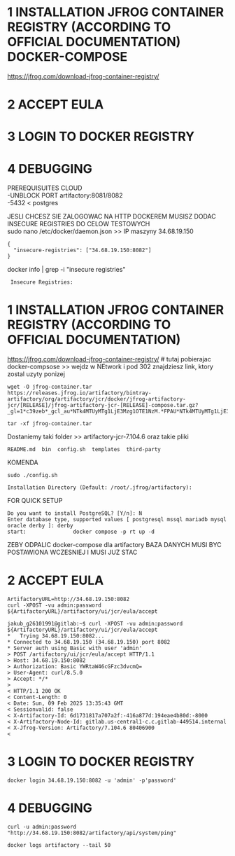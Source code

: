  
# 1 INSTALLATION JFROG CONTAINER REGISTRY (ACCORDING TO OFFICIAL DOCUMENTATION)  DOCKER-COMPOSE  
https://jfrog.com/download-jfrog-container-registry/  
# 2 ACCEPT EULA  
# 3 LOGIN TO DOCKER REGISTRY  
# 4 DEBUGGING    


PREREQUISUITES CLOUD  
-UNBLOCK PORT artifactory:8081/8082  
-5432 < postgres  

JESLI CHCESZ SIE ZALOGOWAC NA HTTP DOCKEREM MUSISZ DODAC INSECURE REGISTRIES DO CELOW TESTOWYCH  
sudo nano /etc/docker/daemon.json  >> IP maszyny 34.68.19.150  
```
{
  "insecure-registries": ["34.68.19.150:8082"]
}
```
docker info | grep -i "insecure registries"  
```
 Insecure Registries:
```

# 1 INSTALLATION JFROG CONTAINER REGISTRY (ACCORDING TO OFFICIAL DOCUMENTATION) 
https://jfrog.com/download-jfrog-container-registry/ # tutaj pobierajac docker-compsose >> wejdz w NEtwork i pod 302 znajdziesz link, ktory zostal uzyty ponizej  
```
wget -O jfrog-container.tar https://releases.jfrog.io/artifactory/bintray-artifactory/org/artifactory/jcr/docker/jfrog-artifactory-jcr/[RELEASE]/jfrog-artifactory-jcr-[RELEASE]-compose.tar.gz?_gl=1*c39zeb*_gcl_au*NTk4MTUyMTg1LjE3Mzg1OTE1NzM.*FPAU*NTk4MTUyMTg1LjE3Mzg1OTE1NzM.*_ga*MTE3MzcwMzk4Mi4xNzM4NTg0NDYw*_ga_SQ1NR9VTFJ*MTczOTEwMTM4My45LjEuMTczOTEwMTQ5MC4wLjAuMTY1NzIwOTUwMQ..*_fplc*ZlRLMEh1a2ZzYSUyQkJSc1psbmdqdTdWcUhpRmolMkJDQ0xyd0hkZGNzWjEyRXl1cm1ScHlXS0paYlI2aGFSUlZSNGtGOXpUMGlRZzJWQWVIUncyMDJQQWRocnRacXlIJTJGT3hJa0ZmNXNjcU9NYjIlMkJUMjVYb0ZmdWtONXlTcHBJdkElM0QlM0Q.
```
```
tar -xf jfrog-container.tar
```

Dostaniemy taki folder >> artifactory-jcr-7.104.6  oraz takie pliki  
```
README.md  bin  config.sh  templates  third-party
```

KOMENDA
```
sudo ./config.sh
```
```
Installation Directory (Default: /root/.jfrog/artifactory): 
```

FOR QUICK SETUP
```
Do you want to install PostgreSQL? [Y/n]: N
Enter database type, supported values [ postgresql mssql mariadb mysql oracle derby ]: derby
start:               docker compose -p rt up -d
```


ZEBY ODPALIC docker-compose dla artifactory BAZA DANYCH MUSI BYC POSTAWIONA WCZESNIEJ I MUSI JUZ STAC

# 2 ACCEPT EULA 
```
ArtifactoryURL=http://34.68.19.150:8082
curl -XPOST -vu admin:password ${ArtifactoryURL}/artifactory/ui/jcr/eula/accept
```
```
jakub_g26101991@gitlab:~$ curl -XPOST -vu admin:password ${ArtifactoryURL}/artifactory/ui/jcr/eula/accept
*   Trying 34.68.19.150:8082...
* Connected to 34.68.19.150 (34.68.19.150) port 8082
* Server auth using Basic with user 'admin'
> POST /artifactory/ui/jcr/eula/accept HTTP/1.1
> Host: 34.68.19.150:8082
> Authorization: Basic YWRtaW46cGFzc3dvcmQ=
> User-Agent: curl/8.5.0
> Accept: */*
> 
< HTTP/1.1 200 OK
< Content-Length: 0
< Date: Sun, 09 Feb 2025 13:35:43 GMT
< Sessionvalid: false
< X-Artifactory-Id: 6d1731817a707a2f:-416a877d:194eae4b80d:-8000
< X-Artifactory-Node-Id: gitlab.us-central1-c.c.gitlab-449514.internal
< X-Jfrog-Version: Artifactory/7.104.6 80406900
< 
```
# 3 LOGIN TO DOCKER REGISTRY 
```
docker login 34.68.19.150:8082 -u 'admin' -p'password'
```

# 4 DEBUGGING    
```
curl -u admin:password "http://34.68.19.150:8082/artifactory/api/system/ping"
```
```
docker logs artifactory --tail 50
```

